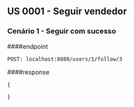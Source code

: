 ## US 0001 - Seguir vendedor

### Cenário 1 - Seguir com sucesso
####endpoint
```
POST: localhost:8080/users/1/follow/3
```
####response
```
{
    
}
```
